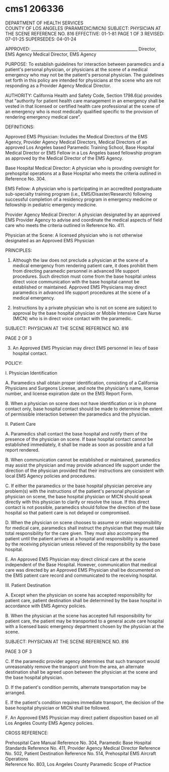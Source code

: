 # cms1 206336

DEPARTMENT OF HEALTH SERVICES    
COUNTY OF LOS ANGELES 
                                                (PARAMEDIC/MICN) 
SUBJECT:     PHYSICIAN AT THE SCENE                                             REFERENCE NO. 816 
EFFECTIVE: 01-1-81                                                      PAGE 1 OF 3 
REVISED: 07-01-25 
SUPERSEDES: 04-01-24 
 
 
APPROVED:     _______________________      _____________________________ 
                          Director, EMS Agency                          Medical Director, EMS Agency 
 
PURPOSE: To establish guidelines for interaction between paramedics and a patient's 
personal physician, or physicians at the scene of a medical emergency who may 
not be the patient's personal physician. The guidelines set forth in this policy are 
intended for physicians at the scene who are not responding as a Provider 
Agency Medical Director. 
 
AUTHORITY: California Health and Safety Code, Section 1798.6(a) provides that "authority for 
patient health care management in an emergency shall be vested in that licensed 
or certified health care professional at the scene of an emergency who is most 
medically qualified specific to the provision of rendering emergency medical care”. 
 
DEFINITIONS: 
 
Approved EMS Physician: Includes the Medical Directors of the EMS Agency, Provider Agency 
Medical Directors, Medical Directors of an approved Los Angeles based Paramedic Training 
School, Base Hospital Medical Director or EMS Fellow in a Los Angeles based fellowship 
program as approved by the Medical Director of the EMS Agency. 
 
Base Hospital Medical Director: A physician who is providing oversight for prehospital 
operations at a Base Hospital who meets the criteria outlined in Reference No. 304. 
 
EMS Fellow: A physician who is participating in an accredited postgraduate sub-specialty 
training program (i.e., EMS/Disaster/Research) following successful completion of a residency 
program in emergency medicine or fellowship in pediatric emergency medicine. 
 
Provider Agency Medical Director: A physician designated by an approved EMS Provider 
Agency to advise and coordinate the medical aspects of field care who meets the criteria outlined 
in Reference No. 411. 
 
Physician at the Scene: A licensed physician who is not otherwise designated as an Approved 
EMS Physician 
 
PRINCIPLES:  
 
1. Although the law does not preclude a physician at the scene of a medical emergency 
from rendering patient care, it does prohibit them from directing paramedic personnel in 
advanced life support procedures. Such direction must come from the base hospital 
unless direct voice communication with the base hospital cannot be established or 
maintained. Approved EMS Physicians may direct paramedics in advanced life support 
procedures at the scene of a medical emergency. 
 
2. Instructions by a private physician who is not on scene are subject to approval by the 
base hospital physician or Mobile Intensive Care Nurse (MICN) who is in direct voice 
contact with the paramedic. 

SUBJECT:      PHYSICIAN AT THE SCENE                                            REFERENCE NO. 816 
 
PAGE 2 OF 3 
 
3. An Approved EMS Physician may direct EMS personnel in lieu of base hospital contact.  
 
POLICY: 
 
I. Physician Identification 
 
A. Paramedics shall obtain proper identification, consisting of a California Physicians 
and Surgeons License, and note the physician's name, license number, and 
license expiration date on the EMS Report Form.  
 
B. When a physician on scene does not have identification or is in phone contact 
 only, base hospital contact should be made to determine the extent of 
 permissible interaction between the paramedics and the physician. 
 
II. Patient Care 
 
A. Paramedics shall contact the base hospital and notify them of the presence of the 
physician on scene.  If base hospital contact cannot be established immediately, it 
shall be made as soon as possible and a full report rendered. 
 
B. When communication cannot be established or maintained, paramedics may 
assist the physician and may provide advanced life support under the direction of 
the physician provided that their instructions are consistent with local EMS Agency 
policies and procedures.   
 
C. If either the paramedics or the base hospital physician perceive any problem(s) 
with the instructions of the patient's personal physician or physician on scene, the 
base hospital physician or MICN should speak directly with this physician to clarify 
or resolve the issue.  If this direct contact is not possible, paramedics should 
follow the direction of the base hospital so that patient care is not delayed or 
compromised. 
 
D. When the physician on scene chooses to assume or retain responsibility for 
medical care, paramedics shall instruct the physician that they must take total 
responsibility for the care given.  They must also accompany the patient until the 
patient arrives at a hospital and responsibility is assumed by the receiving 
physician unless relieved of the responsibility by the base hospital. 
 
E. An Approved EMS Physician may direct clinical care at the scene independent of 
the Base Hospital. However, communication that medical care was directed by an 
Approved EMS Physician shall be documented on the EMS patient care record 
and communicated to the receiving hospital. 
 
III. Patient Destination 
 
A. Except when the physician on scene has accepted responsibility for patient care, 
patient destination shall be determined by the base hospital in accordance with 
EMS Agency policies. 
 
B. When the physician at the scene has accepted full responsibility for patient care, 
the patient may be transported to a general acute care hospital with a licensed 
basic emergency department chosen by the physician at the scene. 

SUBJECT:      PHYSICIAN AT THE SCENE                                            REFERENCE NO. 816 
 
PAGE 3 OF 3 
 
C. If the paramedic provider agency determines that such transport would 
unreasonably remove the transport unit from the area, an alternate destination 
shall be agreed upon between the physician at the scene and the base hospital 
physician. 
 
D. If the patient's condition permits, alternate transportation may be arranged. 
 
E. If the patient's condition requires immediate transport, the decision of the base 
 hospital physician or MICN shall be followed. 
 
F. An Approved EMS Physician may direct patient disposition based on all Los 
Angeles County EMS Agency policies. 
 
 
CROSS REFERENCE: 
 
Prehospital Care Manual 
Reference No. 304, Paramedic Base Hospital Standards 
Reference No. 411, Provider Agency Medical Director 
Reference No. 502, Patient Destination 
Reference No. 514, Prehospital EMS Aircraft Operations  
Reference No. 803, Los Angeles County Paramedic Scope of Practice
